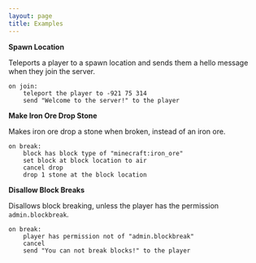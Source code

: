 ```yaml
---
layout: page
title: Examples
---
```


**Spawn Location**

Teleports a player to a spawn location and sends them a hello message when they join the server.

```nohighlight
on join:
    teleport the player to -921 75 314
    send "Welcome to the server!" to the player
```

**Make Iron Ore Drop Stone**

Makes iron ore drop a stone when broken, instead of an iron ore.

```nohighlight
on break:
    block has block type of "minecraft:iron_ore"
    set block at block location to air
    cancel drop
    drop 1 stone at the block location
```

**Disallow Block Breaks**

Disallows block breaking, unless the player has the permission `admin.blockbreak`.

```nohighlight
on break:
    player has permission not of "admin.blockbreak"
    cancel
    send "You can not break blocks!" to the player
```